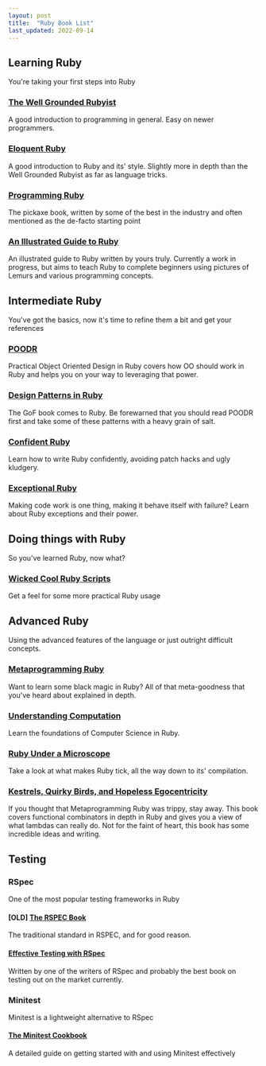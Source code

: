 ```yaml
---
layout: post
title:  "Ruby Book List"
last_updated: 2022-09-14
---
```


## Learning Ruby

You're taking your first steps into Ruby

### [The Well Grounded Rubyist](https://www.amazon.com/Well-Grounded-Rubyist-David-Black/dp/1617291692)

A good introduction to programming in general. Easy on newer programmers.

### [Eloquent Ruby](https://www.amazon.com/Eloquent-Ruby-Addison-Wesley-Professional/dp/0321584104)

A good introduction to Ruby and its' style. Slightly more in depth than the Well Grounded Rubyist as far as language tricks.

### [Programming Ruby](https://www.amazon.com/Programming-Ruby-1-9-2-0-Programmers/dp/1937785491)

The pickaxe book, written by some of the best in the industry and often mentioned as the de-facto starting point

### [An Illustrated Guide to Ruby](https://baweaver.gitbooks.io/an-illustrated-guide-to-ruby/content/)

An illustrated guide to Ruby written by yours truly. Currently a work in progress, but aims to teach Ruby to complete beginners using pictures of Lemurs and various programming concepts.

## Intermediate Ruby

You've got the basics, now it's time to refine them a bit and get your references

### [POODR](https://www.amazon.com/Practical-Object-Oriented-Design-Ruby-Addison-Wesley/dp/0321721330)

Practical Object Oriented Design in Ruby covers how OO should work in Ruby and helps you on your way to leveraging that power.

### [Design Patterns in Ruby](https://www.amazon.com/Design-Patterns-Ruby-Russ-Olsen/dp/0321490452)

The GoF book comes to Ruby. Be forewarned that you should read POODR first and take some of these patterns with a heavy grain of salt.

### [Confident Ruby](https://www.amazon.com/Confident-Ruby-Patterns-Joyful-Coding-ebook/dp/B00ETE0D2S)

Learn how to write Ruby confidently, avoiding patch hacks and ugly kludgery.

### [Exceptional Ruby](https://pragprog.com/book/ager/exceptional-ruby)

Making code work is one thing, making it behave itself with failure? Learn about Ruby exceptions and their power.

## Doing things with Ruby

So you've learned Ruby, now what?

### [Wicked Cool Ruby Scripts](https://www.amazon.com/Wicked-Cool-Ruby-Scripts-Steve-ebook/dp/B002N3M6SG)

Get a feel for some more practical Ruby usage

## Advanced Ruby

Using the advanced features of the language or just outright difficult concepts.

### [Metaprogramming Ruby](https://www.amazon.com/Metaprogramming-Ruby-Program-Like-Pros/dp/1934356476)

Want to learn some black magic in Ruby? All of that meta-goodness that you've heard about explained in depth.

### [Understanding Computation](https://www.amazon.com/Understanding-Computation-Machines-Impossible-Programs-ebook/dp/B00CT3C4IM)

Learn the foundations of Computer Science in Ruby.

### [Ruby Under a Microscope](https://www.amazon.com/Ruby-Under-Microscope-Illustrated-Internals-ebook/dp/B00GK5P6L2)

Take a look at what makes Ruby tick, all the way down to its' compilation.

### [Kestrels, Quirky Birds, and Hopeless Egocentricity](https://leanpub.com/combinators)

If you thought that Metaprogramming Ruby was trippy, stay away. This book covers functional combinators in depth in Ruby and gives you a view of what lambdas can really do. Not for the faint of heart, this book has some incredible ideas and writing.

## Testing

### RSpec

One of the most popular testing frameworks in Ruby

#### **[OLD]** [The RSPEC Book](https://www.amazon.com/RSpec-Book-Behaviour-Development-Cucumber-ebook/dp/B00A32NY44)

The traditional standard in RSPEC, and for good reason.

#### [Effective Testing with RSpec](https://www.amazon.com/Effective-Testing-RSpec-Build-Confidence/dp/1680501984)

Written by one of the writers of RSpec and probably the best book on testing out on the market currently.

### Minitest

Minitest is a lightweight alternative to RSpec

#### [The Minitest Cookbook](https://chriskottom.com/minitestcookbook/)

A detailed guide on getting started with and using Minitest effectively
